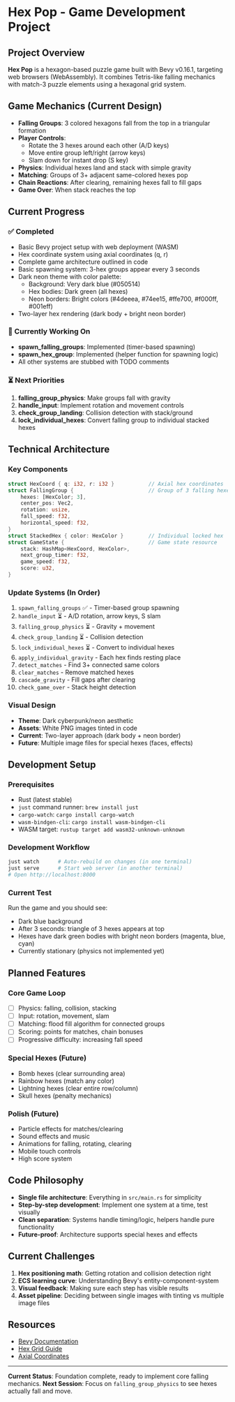 # Hex Pop - Game Development Project

## Project Overview
**Hex Pop** is a hexagon-based puzzle game built with Bevy v0.16.1, targeting web browsers (WebAssembly). It combines Tetris-like falling mechanics with match-3 puzzle elements using a hexagonal grid system.

## Game Mechanics (Current Design)
- **Falling Groups**: 3 colored hexagons fall from the top in a triangular formation
- **Player Controls**: 
  - Rotate the 3 hexes around each other (A/D keys)
  - Move entire group left/right (arrow keys)
  - Slam down for instant drop (S key)
- **Physics**: Individual hexes land and stack with simple gravity
- **Matching**: Groups of 3+ adjacent same-colored hexes pop
- **Chain Reactions**: After clearing, remaining hexes fall to fill gaps
- **Game Over**: When stack reaches the top

## Current Progress

### ✅ Completed
- Basic Bevy project setup with web deployment (WASM)
- Hex coordinate system using axial coordinates (q, r)
- Complete game architecture outlined in code
- Basic spawning system: 3-hex groups appear every 3 seconds
- Dark neon theme with color palette:
  - Background: Very dark blue (#050514)
  - Hex bodies: Dark green (all hexes)  
  - Neon borders: Bright colors (#4deeea, #74ee15, #ffe700, #f000ff, #001eff)
- Two-layer hex rendering (dark body + bright neon border)

### 🚧 Currently Working On
- **spawn_falling_groups**: Implemented (timer-based spawning)
- **spawn_hex_group**: Implemented (helper function for spawning logic)
- All other systems are stubbed with TODO comments

### ⏳ Next Priorities
1. **falling_group_physics**: Make groups fall with gravity
2. **handle_input**: Implement rotation and movement controls
3. **check_group_landing**: Collision detection with stack/ground
4. **lock_individual_hexes**: Convert falling group to individual stacked hexes

## Technical Architecture

### Key Components
```rust
struct HexCoord { q: i32, r: i32 }           // Axial hex coordinates
struct FallingGroup {                        // Group of 3 falling hexes
    hexes: [HexColor; 3],
    center_pos: Vec2,
    rotation: usize,
    fall_speed: f32,
    horizontal_speed: f32,
}
struct StackedHex { color: HexColor }        // Individual locked hex
struct GameState {                           // Game state resource
    stack: HashMap<HexCoord, HexColor>,
    next_group_timer: f32,
    game_speed: f32,
    score: u32,
}
```

### Update Systems (In Order)
1. `spawn_falling_groups` ✅ - Timer-based group spawning
2. `handle_input` ⏳ - A/D rotation, arrow keys, S slam
3. `falling_group_physics` ⏳ - Gravity + movement
4. `check_group_landing` ⏳ - Collision detection
5. `lock_individual_hexes` ⏳ - Convert to individual hexes
6. `apply_individual_gravity` - Each hex finds resting place
7. `detect_matches` - Find 3+ connected same colors
8. `clear_matches` - Remove matched hexes
9. `cascade_gravity` - Fill gaps after clearing
10. `check_game_over` - Stack height detection

### Visual Design
- **Theme**: Dark cyberpunk/neon aesthetic
- **Assets**: White PNG images tinted in code
- **Current**: Two-layer approach (dark body + neon border)
- **Future**: Multiple image files for special hexes (faces, effects)

## Development Setup

### Prerequisites
- Rust (latest stable)
- `just` command runner: `brew install just`
- `cargo-watch`: `cargo install cargo-watch`
- `wasm-bindgen-cli`: `cargo install wasm-bindgen-cli`
- WASM target: `rustup target add wasm32-unknown-unknown`

### Development Workflow
```bash
just watch      # Auto-rebuild on changes (in one terminal)
just serve      # Start web server (in another terminal)
# Open http://localhost:8000
```

### Current Test
Run the game and you should see:
- Dark blue background
- After 3 seconds: triangle of 3 hexes appears at top
- Hexes have dark green bodies with bright neon borders (magenta, blue, cyan)
- Currently stationary (physics not implemented yet)

## Planned Features

### Core Game Loop
- [ ] Physics: falling, collision, stacking
- [ ] Input: rotation, movement, slam
- [ ] Matching: flood fill algorithm for connected groups
- [ ] Scoring: points for matches, chain bonuses
- [ ] Progressive difficulty: increasing fall speed

### Special Hexes (Future)
- Bomb hexes (clear surrounding area)
- Rainbow hexes (match any color)
- Lightning hexes (clear entire row/column)
- Skull hexes (penalty mechanics)

### Polish (Future)
- Particle effects for matches/clearing
- Sound effects and music
- Animations for falling, rotating, clearing
- Mobile touch controls
- High score system

## Code Philosophy
- **Single file architecture**: Everything in `src/main.rs` for simplicity
- **Step-by-step development**: Implement one system at a time, test visually
- **Clean separation**: Systems handle timing/logic, helpers handle pure functionality
- **Future-proof**: Architecture supports special hexes and effects

## Current Challenges
1. **Hex positioning math**: Getting rotation and collision detection right
2. **ECS learning curve**: Understanding Bevy's entity-component-system
3. **Visual feedback**: Making sure each step has visible results
4. **Asset pipeline**: Deciding between single images with tinting vs multiple image files

## Resources
- [Bevy Documentation](https://bevy-cheatbook.github.io/)
- [Hex Grid Guide](https://www.redblobgames.com/grids/hexagons/)
- [Axial Coordinates](https://www.redblobgames.com/grids/hexagons/#coordinates-axial)

---

**Current Status**: Foundation complete, ready to implement core falling mechanics.
**Next Session**: Focus on `falling_group_physics` to see hexes actually fall and move.
